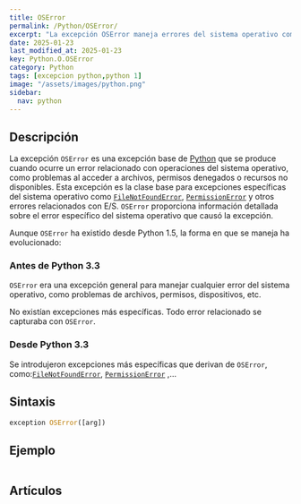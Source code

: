 ```yaml
---
title: OSError
permalink: /Python/OSError/
excerpt: "La excepción OSError maneja errores del sistema operativo como problemas de archivos y permisos."
date: 2025-01-23
last_modified_at: 2025-01-23
key: Python.O.OSError
category: Python
tags: [excepcion python,python 1]
image: "/assets/images/python.png"
sidebar:
  nav: python
---
```


## Descripción


La excepción `OSError` es una excepción base de [Python](https://www.manualweb.net/python/) que se produce cuando ocurre un error relacionado con operaciones del sistema operativo, como problemas al acceder a archivos, permisos denegados o recursos no disponibles. Esta excepción es la clase base para excepciones específicas del sistema operativo como [`FileNotFoundError`](https://www.w3api.com/Python/FileNotFoundError/), [`PermissionError`](https://www.w3api.com/Python/PermissionError/) y otros errores relacionados con E/S. `OSError` proporciona información detallada sobre el error específico del sistema operativo que causó la excepción.


Aunque `OSError` ha existido desde Python 1.5, la forma en que se maneja ha evolucionado:


### **Antes de Python 3.3**


`OSError` era una excepción general para manejar cualquier error del sistema operativo, como problemas de archivos, permisos, dispositivos, etc.


No existían excepciones más específicas. Todo error relacionado se capturaba con `OSError`.


### **Desde Python 3.3**


Se introdujeron excepciones más específicas que derivan de `OSError`, como:[`FileNotFoundError`](https://www.w3api.com/Python/FileNotFoundError/), [`PermissionError`](https://www.w3api.com/Python/PermissionError/) ,…


## Sintaxis


```python
exception OSError([arg])
```


## Ejemplo


```python

```


## Artículos

